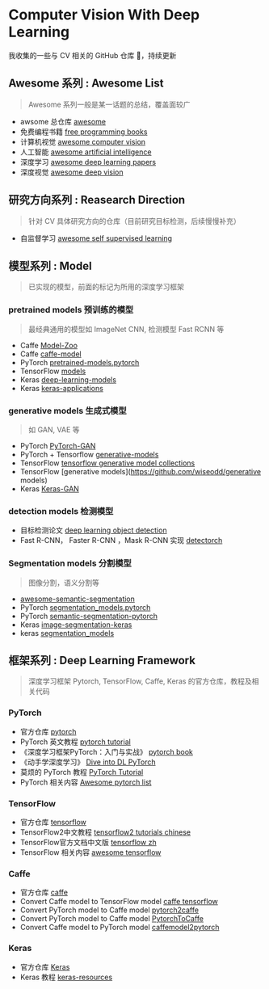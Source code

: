 # Computer Vision With Deep Learning
我收集的一些与 CV 相关的 GitHub 仓库 🕋，持续更新

## Awesome 系列 : Awesome List
> Awesome 系列一般是某一话题的总结，覆盖面较广
- awsome 总仓库 [awesome](https://github.com/sindresorhus/awesome)
- 免费编程书籍 [free programming books](https://github.com/EbookFoundation/free-programming-books)
- 计算机视觉  [awesome computer vision](https://github.com/jbhuang0604/awesome-computer-vision)
- 人工智能 [awesome artificial intelligence](https://github.com/owainlewis/awesome-artificial-intelligence)
- 深度学习 [awesome deep learning papers](https://github.com/terryum/awesome-deep-learning-papers)
- 深度视觉 [awesome deep vision](https://github.com/kjw0612/awesome-deep-vision)

## 研究方向系列 : Reasearch Direction
> 针对 CV 具体研究方向的仓库（目前研究目标检测，后续慢慢补充）

- 自监督学习 [awesome self supervised learning](https://github.com/jason718/awesome-self-supervised-learning)

## 模型系列 : Model
> 已实现的模型，前面的标记为所用的深度学习框架
### pretrained models 预训练的模型
> 最经典通用的模型如 ImageNet CNN, 检测模型 Fast RCNN 等
- Caffe  [Model-Zoo](https://github.com/BVLC/caffe/wiki/Model-Zoo)
- Caffe [caffe-model](https://github.com/soeaver/caffe-model)
- PyTorch [pretrained-models.pytorch](https://github.com/Cadene/pretrained-models.pytorch)
- TensorFlow [models](https://github.com/tensorflow/models)
- Keras [deep-learning-models](https://github.com/fchollet/deep-learning-models)
- Keras [keras-applications](https://github.com/keras-team/keras-applications)
### generative models 生成式模型
> 如 GAN, VAE 等
- PyTorch  [PyTorch-GAN](https://github.com/eriklindernoren/PyTorch-GAN)
- PyTorch + Tensorflow [generative-models](https://github.com/wiseodd/generative-models)
- TensorFlow [tensorflow generative model collections](https://github.com/hwalsuklee/tensorflow-generative-model-collections)
- TensorFlow [generative models](https://github.com/wiseodd/generative models)
- Keras [Keras-GAN](https://github.com/eriklindernoren/Keras-GAN)
### detection models 检测模型 
- 目标检测论文 [deep learning object detection](https://github.com/hoya012/deep_learning_object_detection)
- Fast R-CNN， Faster R-CNN ，Mask R-CNN 实现 [detectorch](https://github.com/ignacio-rocco/detectorch)
### Segmentation models 分割模型
> 图像分割，语义分割等
- [awesome-semantic-segmentation](https://github.com/mrgloom/awesome-semantic-segmentation)
- PyTorch [segmentation_models.pytorch](https://github.com/qubvel/segmentation_models.pytorch)
- PyTorch [semantic-segmentation-pytorch](https://github.com/CSAILVision/semantic-segmentation-pytorch)
- Keras [image-segmentation-keras](https://github.com/divamgupta/image-segmentation-keras)
- keras [segmentation_models](https://github.com/qubvel/segmentation_models)

## 框架系列 : Deep Learning Framework
> 深度学习框架 Pytorch, TensorFlow, Caffe, Keras 的官方仓库，教程及相关代码
### PyTorch
- 官方仓库 [pytorch](https://github.com/pytorch/pytorch)
- PyTorch 英文教程 [pytorch tutorial](https://github.com/yunjey/pytorch-tutorial)
- 《深度学习框架PyTorch：入门与实战》 [pytorch book](https://github.com/chenyuntc/pytorch-book)
- 《动手学深度学习》 [Dive into DL PyTorch](https://github.com/ShusenTang/Dive-into-DL-PyTorch)
- 莫烦的 PyTorch 教程 [PyTorch Tutorial](https://github.com/MorvanZhou/PyTorch-Tutorial)
- PyTorch 相关内容 [Awesome pytorch list](https://github.com/bharathgs/Awesome-pytorch-list)

### TensorFlow
- 官方仓库 [tensorflow](https://github.com/tensorflow/tensorflow)
- TensorFlow2中文教程 [tensorflow2 tutorials chinese](https://github.com/czy36mengfei/tensorflow2_tutorials_chinese)
- TensorFlow官方文档中文版 [tensorflow zh](https://github.com/jikexueyuanwiki/tensorflow-zh)
- TensorFlow 相关内容 [awesome tensorflow](https://github.com/jtoy/awesome-tensorflow)

### Caffe
- 官方仓库 [caffe](https://github.com/BVLC/caffe)
- Convert Caffe model to TensorFlow model [caffe tensorflow](https://github.com/ethereon/caffe-tensorflow)
- Convert PyTorch model to Caffe model [pytorch2caffe](https://github.com/longcw/pytorch2caffe)
- Convert PyTorch model to Caffe model [PytorchToCaffe](https://github.com/xxradon/PytorchToCaffe)
- Convert Caffe model to PyTorch model [caffemodel2pytorch](https://github.com/vadimkantorov/caffemodel2pytorch)

### Keras
- 官方仓库 [Keras](https://github.com/keras-team/keras)
- Keras 教程 [keras-resources](https://github.com/fchollet/keras-resources)





